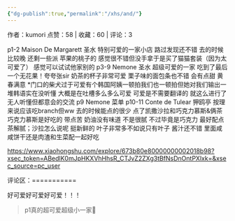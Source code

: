 ```yaml
---
{"dg-publish":true,"permalink":"/xhs/and/"}
---
```


作者：kumori
点赞：58   |   收藏：60   |   评论：3

p1-2 Maison De Margarett 圣水
特别可爱的一家小店 路过发现还不错 去的时候比较晚 还剩一些派 苹果的桃子的 感觉很不错但没手拿于是买了猫猫套装（因为太可爱了） 感觉可以试试他家别的
p3-9 Nemone 圣水
超级可爱的一家 吃到了最后一个无花果！夸夸张sir 奶茶的杯子非常可爱 栗子味的面包条也不错 会有点甜 黄春满意
*门口的柴犬过于可爱有个韩国阿姨一顿拍我们也一顿拍但她对我们输出一堆韩语实在没听懂 大概是在吐槽多么多么可爱 可爱是不需要翻译的 就这么进行了无人听懂但都意会的交流
p9 Nemone 菜单
p10-11 Conte de Tulear 狎鸥亭
按理来说应该吃branch但ww 去的时候能点的很少 点了凯撒沙拉和巧克力慕斯&俩茶 巧克力慕斯是好吃的 带点苦 奶油没有味道 不是很腻 不过毕竟是巧克力 最好配点茶解腻；沙拉怎么说呢 挺新鲜的 叶子非常多不如说只有叶子 酱汁还不错 里面咸咸饼干还是肉渣和生菜配一起好吃

https://www.xiaohongshu.com/explore/673b80e80000000002018b98?xsec_token=ABedlK0mJpHKXVhHhsR_CTJvZ2ZXg3tBfNsDnOntPXlxk=&xsec_source=pc_user

评论区：===========

好可爱好可爱好可爱！！！

> p1真的超可爱超级小一家🥺
